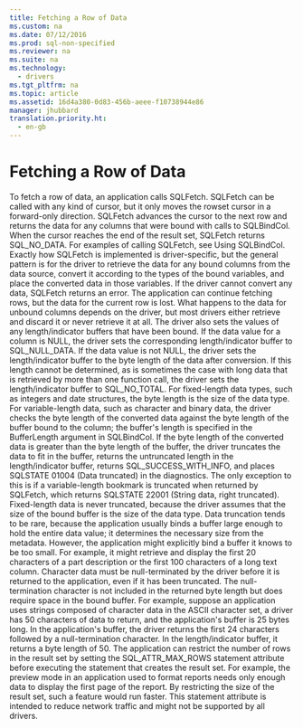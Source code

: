 ```yaml
---
title: Fetching a Row of Data
ms.custom: na
ms.date: 07/12/2016
ms.prod: sql-non-specified
ms.reviewer: na
ms.suite: na
ms.technology: 
  - drivers
ms.tgt_pltfrm: na
ms.topic: article
ms.assetid: 16d4a380-0d83-456b-aeee-f10738944e86
manager: jhubbard
translation.priority.ht: 
  - en-gb
---
```

# Fetching a Row of Data
<?xml version="1.0" encoding="utf-8"?>
<developerConceptualDocument xmlns="http://ddue.schemas.microsoft.com/authoring/2003/5" xmlns:xlink="http://www.w3.org/1999/xlink" xmlns:xsi="http://www.w3.org/2001/XMLSchema-instance" xsi:schemaLocation="http://ddue.schemas.microsoft.com/authoring/2003/5 http://dduestorage.blob.core.windows.net/ddueschema/developer.xsd">
  <introduction>
    <para>To fetch a row of data, an application calls <legacyBold>SQLFetch</legacyBold>. <legacyBold>SQLFetch</legacyBold> can be called with any kind of cursor, but it only moves the rowset cursor in a forward-only direction.<legacyBold> SQLFetch</legacyBold> advances the cursor to the next row and returns the data for any columns that were bound with calls to <legacyBold>SQLBindCol</legacyBold>. When the cursor reaches the end of the result set, <legacyBold>SQLFetch</legacyBold> returns SQL_NO_DATA. For examples of calling <legacyBold>SQLFetch</legacyBold>, see <legacyLink xlink:href="17277ab3-33ad-44d3-a81c-a26b5e338512">Using SQLBindCol</legacyLink>.</para>
    <para>Exactly how <legacyBold>SQLFetch</legacyBold> is implemented is driver-specific, but the general pattern is for the driver to retrieve the data for any bound columns from the data source, convert it according to the types of the bound variables, and place the converted data in those variables. If the driver cannot convert any data, <legacyBold>SQLFetch</legacyBold> returns an error. The application can continue fetching rows, but the data for the current row is lost. What happens to the data for unbound columns depends on the driver, but most drivers either retrieve and discard it or never retrieve it at all.</para>
    <para>The driver also sets the values of any length/indicator buffers that have been bound. If the data value for a column is NULL, the driver sets the corresponding length/indicator buffer to SQL_NULL_DATA. If the data value is not NULL, the driver sets the length/indicator buffer to the byte length of the data after conversion. If this length cannot be determined, as is sometimes the case with long data that is retrieved by more than one function call, the driver sets the length/indicator buffer to SQL_NO_TOTAL. For fixed-length data types, such as integers and date structures, the byte length is the size of the data type.</para>
    <para>For variable-length data, such as character and binary data, the driver checks the byte length of the converted data against the byte length of the buffer bound to the column; the buffer's length is specified in the <legacyItalic>BufferLength</legacyItalic> argument in <legacyBold>SQLBindCol</legacyBold>. If the byte length of the converted data is greater than the byte length of the buffer, the driver truncates the data to fit in the buffer, returns the untruncated length in the length/indicator buffer, returns SQL_SUCCESS_WITH_INFO, and places SQLSTATE 01004 (Data truncated) in the diagnostics. The only exception to this is if a variable-length bookmark is truncated when returned by <legacyBold>SQLFetch</legacyBold>, which returns SQLSTATE 22001 (String data, right truncated).</para>
    <para>Fixed-length data is never truncated, because the driver assumes that the size of the bound buffer is the size of the data type. Data truncation tends to be rare, because the application usually binds a buffer large enough to hold the entire data value; it determines the necessary size from the metadata. However, the application might explicitly bind a buffer it knows to be too small. For example, it might retrieve and display the first 20 characters of a part description or the first 100 characters of a long text column.</para>
    <para>Character data must be null-terminated by the driver before it is returned to the application, even if it has been truncated. The null-termination character is not included in the returned byte length but does require space in the bound buffer. For example, suppose an application uses strings composed of character data in the ASCII character set, a driver has 50 characters of data to return, and the application's buffer is 25 bytes long. In the application's buffer, the driver returns the first 24 characters followed by a null-termination character. In the length/indicator buffer, it returns a byte length of 50.</para>
    <para>The application can restrict the number of rows in the result set by setting the SQL_ATTR_MAX_ROWS statement attribute before executing the statement that creates the result set. For example, the preview mode in an application used to format reports needs only enough data to display the first page of the report. By restricting the size of the result set, such a feature would run faster. This statement attribute is intended to reduce network traffic and might not be supported by all drivers.</para>
  </introduction>
  <relatedTopics />
</developerConceptualDocument>